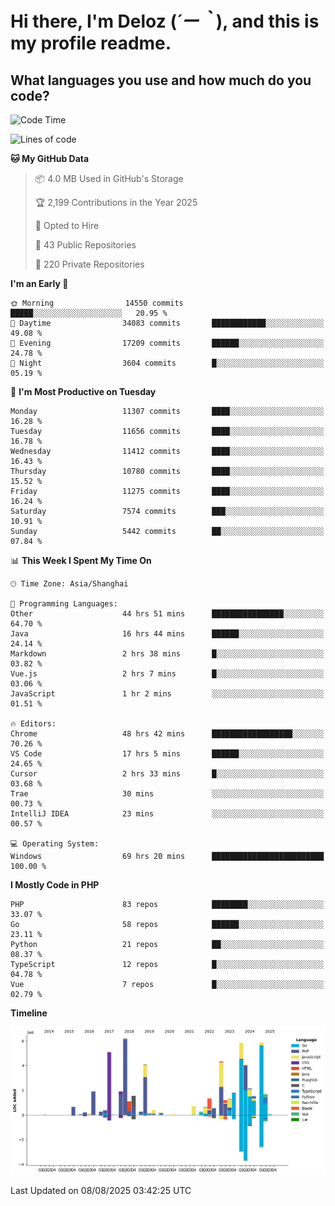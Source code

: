# **Hi there, I'm Deloz (*´ー｀*), and this is my profile readme.**

## **What languages you use and how much do you code?**

<!--START_SECTION:waka-->
![Code Time](http://img.shields.io/badge/Code%20Time-7%2C084%20hrs%2020%20mins-blue)

![Lines of code](https://img.shields.io/badge/From%20Hello%20World%20I%27ve%20Written-57.6%20million%20lines%20of%20code-blue)

**🐱 My GitHub Data** 

> 📦 4.0 MB Used in GitHub's Storage 
 > 
> 🏆 2,199 Contributions in the Year 2025
 > 
> 💼 Opted to Hire
 > 
> 📜 43 Public Repositories 
 > 
> 🔑 220 Private Repositories 
 > 
**I'm an Early 🐤** 

```text
🌞 Morning                14550 commits       █████░░░░░░░░░░░░░░░░░░░░   20.95 % 
🌆 Daytime                34083 commits       ████████████░░░░░░░░░░░░░   49.08 % 
🌃 Evening                17209 commits       ██████░░░░░░░░░░░░░░░░░░░   24.78 % 
🌙 Night                  3604 commits        █░░░░░░░░░░░░░░░░░░░░░░░░   05.19 % 
```
📅 **I'm Most Productive on Tuesday** 

```text
Monday                   11307 commits       ████░░░░░░░░░░░░░░░░░░░░░   16.28 % 
Tuesday                  11656 commits       ████░░░░░░░░░░░░░░░░░░░░░   16.78 % 
Wednesday                11412 commits       ████░░░░░░░░░░░░░░░░░░░░░   16.43 % 
Thursday                 10780 commits       ████░░░░░░░░░░░░░░░░░░░░░   15.52 % 
Friday                   11275 commits       ████░░░░░░░░░░░░░░░░░░░░░   16.24 % 
Saturday                 7574 commits        ███░░░░░░░░░░░░░░░░░░░░░░   10.91 % 
Sunday                   5442 commits        ██░░░░░░░░░░░░░░░░░░░░░░░   07.84 % 
```


📊 **This Week I Spent My Time On** 

```text
🕑︎ Time Zone: Asia/Shanghai

💬 Programming Languages: 
Other                    44 hrs 51 mins      ████████████████░░░░░░░░░   64.70 % 
Java                     16 hrs 44 mins      ██████░░░░░░░░░░░░░░░░░░░   24.14 % 
Markdown                 2 hrs 38 mins       █░░░░░░░░░░░░░░░░░░░░░░░░   03.82 % 
Vue.js                   2 hrs 7 mins        █░░░░░░░░░░░░░░░░░░░░░░░░   03.06 % 
JavaScript               1 hr 2 mins         ░░░░░░░░░░░░░░░░░░░░░░░░░   01.51 % 

🔥 Editors: 
Chrome                   48 hrs 42 mins      ██████████████████░░░░░░░   70.26 % 
VS Code                  17 hrs 5 mins       ██████░░░░░░░░░░░░░░░░░░░   24.65 % 
Cursor                   2 hrs 33 mins       █░░░░░░░░░░░░░░░░░░░░░░░░   03.68 % 
Trae                     30 mins             ░░░░░░░░░░░░░░░░░░░░░░░░░   00.73 % 
IntelliJ IDEA            23 mins             ░░░░░░░░░░░░░░░░░░░░░░░░░   00.57 % 

💻 Operating System: 
Windows                  69 hrs 20 mins      █████████████████████████   100.00 % 
```

**I Mostly Code in PHP** 

```text
PHP                      83 repos            ████████░░░░░░░░░░░░░░░░░   33.07 % 
Go                       58 repos            ██████░░░░░░░░░░░░░░░░░░░   23.11 % 
Python                   21 repos            ██░░░░░░░░░░░░░░░░░░░░░░░   08.37 % 
TypeScript               12 repos            █░░░░░░░░░░░░░░░░░░░░░░░░   04.78 % 
Vue                      7 repos             █░░░░░░░░░░░░░░░░░░░░░░░░   02.79 % 
```



**Timeline**

![Lines of Code chart](https://raw.githubusercontent.com/deloz/deloz/main/assets/bar_graph.png)


 Last Updated on 08/08/2025 03:42:25 UTC
<!--END_SECTION:waka-->
